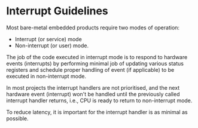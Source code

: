 # Interrupt Guidelines

Most bare-metal embedded products require two modes of operation:

* Interrupt (or service) mode
* Non-interrupt (or user) mode.

The job of the code executed in interrupt mode is to respond to hardware events (interrupts) by performing minimal job of updating various status registers and schedule proper handling of event (if applicable) to be executed in non-interrupt mode.

In most projects the interrupt handlers are not prioritised, and the next hardware event (interrupt) won't be handled until the previously called interrupt handler returns, i.e., CPU is ready to return to non-interrupt mode.

To reduce latency, it is important for the interrupt handler is as minimal as possible.
